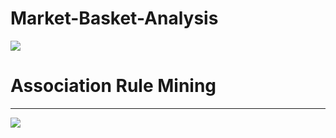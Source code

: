 # Market-Basket-Analysis
<img src="https://miro.medium.com/max/2880/1*DHfQvlMVBaJCHpYmj1kmCw.png">
<h1> Association Rule Mining
</h1>
<hr>
<img src="https://www.researchgate.net/profile/Tareq-Al-Ahdal/publication/357284445/figure/fig2/AS:1104241565417481@1640283113122/Fundamentals-of-association-rule-mining-https-doiorg-101371-journalpone0258348g002.png">

